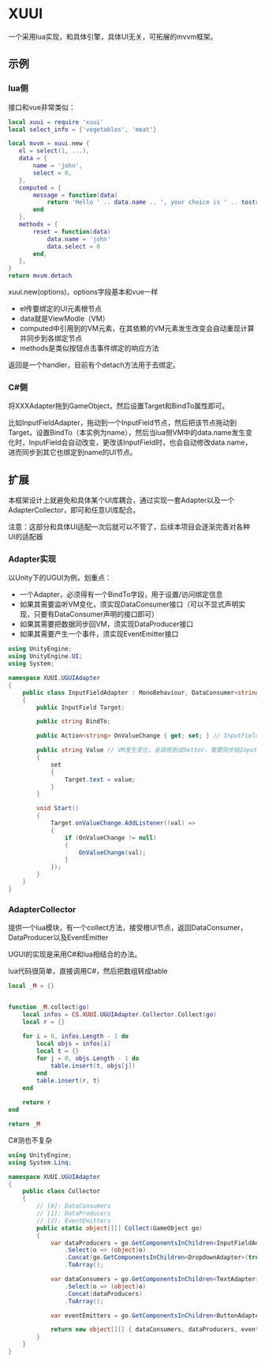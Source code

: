# XUUI

一个采用lua实现，和具体引擎，具体UI无关，可拓展的mvvm框架。

## 示例

### lua侧

接口和vue非常类似：

~~~lua
local xuui = require 'xuui'
local select_info = {'vegetables', 'meat'}

local mvvm = xuui.new {
   el = select(1, ...),
   data = {
       name = 'john',
       select = 0,
   },
   computed = {
       message = function(data)
           return 'Hello ' .. data.name .. ', your choice is ' .. tostring(select_info[data.select + 1])
       end
   },
   methods = {
       reset = function(data)
           data.name = 'john'
           data.select = 0
       end,
   },
}
return mvvm.detach
~~~

xuui.new(options)，options字段基本和vue一样

* el传要绑定的UI元素根节点
* data就是ViewModle（VM）
* computed中引用到的VM元素，在其依赖的VM元素发生改变会自动重现计算并同步到各绑定节点
* methods是类似按钮点击事件绑定的响应方法

返回是一个handler，目前有个detach方法用于去绑定。

### C#侧

将XXXAdapter拖到GameObject，然后设置Target和BindTo属性即可。

比如InputFieldAdapter，拖动到一个InputField节点，然后把该节点拖动到Target，设置BindTo（本实例为name），然后当lua侧VM中的data.name发生变化时，InputField会自动改变，更改该InputField时，也会自动修改data.name，进而同步到其它也绑定到name的UI节点。


## 扩展

本框架设计上就避免和具体某个UI库耦合，通过实现一套Adapter以及一个AdapterCollector，即可和任意UI库配合。

注意：这部分和具体UI适配一次后就可以不管了，后续本项目会逐渐完善对各种UI的适配器

### Adapter实现

以Unity下的UGUI为例，划重点：

* 一个Adapter，必须得有一个BindTo字段，用于设置/访问绑定信息
* 如果其需要监听VM变化，须实现DataConsumer接口（可以不显式声明实现，只要有DataConsumer声明的接口即可）
* 如果其需要把数据同步回VM，须实现DataProducer接口
* 如果其需要产生一个事件，须实现EventEmitter接口

~~~csharp
using UnityEngine;
using UnityEngine.UI;
using System;

namespace XUUI.UGUIAdapter
{
    public class InputFieldAdapter : MonoBehaviour, DataConsumer<string>, DataProducer<string>
    {
        public InputField Target;

        public string BindTo;

        public Action<string> OnValueChange { get; set; } // InputField发生变化需要调用OnValueChange

        public string Value // VM发生变化，会调用到该Setter，需要同步给InputField
        {
            set
            {
                Target.text = value;
            }
        }

        void Start()
        {
            Target.onValueChange.AddListener((val) =>
            {
                if (OnValueChange != null)
                {
                    OnValueChange(val);
                }
            });
        }
    }
}
~~~

### AdapterCollector

提供一个lua模块，有一个collect方法，接受根UI节点，返回DataConsumer，DataProducer以及EventEmitter

UGUI的实现是采用C#和lua相结合的办法。

lua代码很简单，直接调用C#，然后把数组转成table

~~~lua
local _M = {}


function _M.collect(go)
    local infos = CS.XUUI.UGUIAdapter.Collector.Collect(go)
	local r = {}
	
	for i = 0, infos.Length - 1 do
	    local objs = infos[i]
        local t = {}
		for j = 0, objs.Length - 1 do
            table.insert(t, objs[j])
		end
        table.insert(r, t)
	end
    
    return r
end

return _M
~~~

C#测也不复杂

~~~csharp
using UnityEngine;
using System.Linq;

namespace XUUI.UGUIAdapter
{
    public class Collector
    {
        // [0]: DataConsumers
        // [1]: DataProducers
        // [2]: EventEmitters
        public static object[][] Collect(GameObject go)
        {
            var dataProducers = go.GetComponentsInChildren<InputFieldAdapter>(true)
                .Select(o => (object)o)
                .Concat(go.GetComponentsInChildren<DropdownAdapter>(true))
                .ToArray();

            var dataConsumers = go.GetComponentsInChildren<TextAdapter>(true)
                .Select(o => (object)o)
                .Concat(dataProducers)
                .ToArray();

            var eventEmitters = go.GetComponentsInChildren<ButtonAdapter>(true).Select(o => (object)o).ToArray();

            return new object[][] { dataConsumers, dataProducers, eventEmitters };
        }
    }
}
~~~

